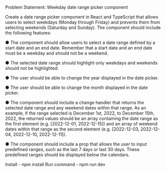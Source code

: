 Problem Statement: Weekday date range picker component

Create a date range picker component in React and TypeScript that allows users to select
weekdays (Monday through Friday) and prevents them from selecting weekends (Saturday and
Sunday). The component should include the following features:

● The component should allow users to select a date range defined by a start date and an
end date. Remember that a start date and an end date must be a weekday and should
not be a weekend.

● The selected date range should highlight only weekdays and weekends should not be
highlighted.

● The user should be able to change the year displayed in the date picker.

● The user should be able to change the month displayed in the date picker.

● The component should include a change handler that returns the selected date range
and any weekend dates within that range. As an example, if the range selected is
December 1st, 2022, to December 15th, 2022, the returned values should be an array
containing the date range as the first element (e.g. [2022-12-01, 2022-12-15]) and an
array of weekend dates within that range as the second element (e.g. [2022-12-03,
2022-12-04, 2022-12-10, 2022-12-11]).

● The component should include a prop that allows the user to input predefined ranges,
such as the last 7 days or last 30 days. These predefined ranges should be displayed
below the calendars.

Install - npm install
Run command - npm run dev
